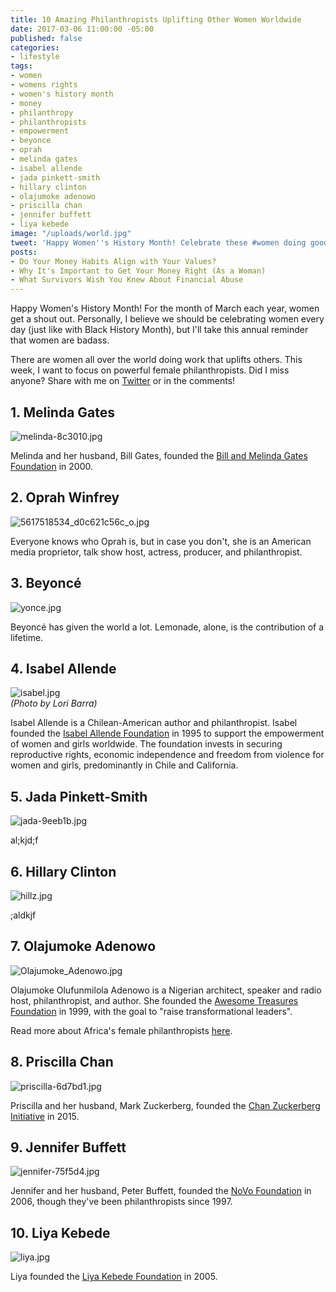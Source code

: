 ```yaml
---
title: 10 Amazing Philanthropists Uplifting Other Women Worldwide
date: 2017-03-06 11:00:00 -05:00
published: false
categories:
- lifestyle
tags:
- women
- womens rights
- women's history month
- money
- philanthropy
- philanthropists
- empowerment
- beyonce
- oprah
- melinda gates
- isabel allende
- jada pinkett-smith
- hillary clinton
- olajumoke adenowo
- priscilla chan
- jennifer buffett
- liya kebede
image: "/uploads/world.jpg"
tweet: 'Happy Women''s History Month! Celebrate these #women doing good w/ #money. '
posts:
- Do Your Money Habits Align with Your Values?
- Why It's Important to Get Your Money Right (As a Woman)
- What Survivors Wish You Knew About Financial Abuse
---
```


Happy Women's History Month! For the month of March each year, women get a shout out. Personally, I believe we should be celebrating women every day (just like with Black History Month), but I'll take this annual reminder that women are badass.

There are women all over the world doing work that uplifts others. This week, I want to focus on powerful female philanthropists. Did I miss anyone? Share with me on [Twitter](twitter.com/maggiegermano) or in the comments!

## 1. Melinda Gates

![melinda-8c3010.jpg](/uploads/melinda-8c3010.jpg)

Melinda and her husband, Bill Gates, founded the [Bill and Melinda Gates Foundation](http://www.gatesfoundation.org/) in 2000.

## 2. Oprah Winfrey

![5617518534_d0c621c56c_o.jpg](/uploads/5617518534_d0c621c56c_o.jpg)

Everyone knows who Oprah is, but in case you don't, she is an American media proprietor, talk show host, actress, producer, and philanthropist.

## 3. Beyoncé

![yonce.jpg](/uploads/yonce.jpg)

Beyoncé has given the world a lot. Lemonade, alone, is the contribution of a lifetime.

## 4. Isabel Allende

![isabel.jpg](/uploads/isabel.jpg)\
*(Photo by Lori Barra)*

Isabel Allende is a Chilean-American author and philanthropist. Isabel founded the [Isabel Allende Foundation](http://www.isabelallendefoundation.org/en/story) in 1995 to support the empowerment of women and girls worldwide. The foundation invests in securing reproductive rights, economic independence and freedom from violence for women and girls, predominantly in Chile and California.

## 5. Jada Pinkett-Smith

![jada-9eeb1b.jpg](/uploads/jada-9eeb1b.jpg)

al;kjd;f

## 6. Hillary Clinton

![hillz.jpg](/uploads/hillz.jpg)

;aldkjf

## 7. Olajumoke Adenowo

![Olajumoke_Adenowo.jpg](/uploads/Olajumoke_Adenowo.jpg)

Olajumoke Olufunmilola Adenowo is a Nigerian architect, speaker and radio host, philanthropist, and author. She founded the [Awesome Treasures Foundation](http://awesometreasuresfoundation.org/index.html) in 1999, with the goal to "raise transformational leaders".

Read more about Africa's female philanthropists [here](http://fortune.com/2016/05/31/africas-female-philanthropists/).

## 8. Priscilla Chan

![priscilla-6d7bd1.jpg](/uploads/priscilla-6d7bd1.jpg)

Priscilla and her husband, Mark Zuckerberg, founded the [Chan Zuckerberg Initiative](https://chanzuckerberg.com/) in 2015.

## 9. Jennifer Buffett

![jennifer-75f5d4.jpg](/uploads/jennifer-75f5d4.jpg)

Jennifer and her husband, Peter Buffett, founded the [NoVo Foundation](http://novofoundation.org/) in 2006, though they've been philanthropists since 1997. 

## 10. Liya Kebede

![liya.jpg](/uploads/liya.jpg)

Liya founded the [Liya Kebede Foundation](http://lkfound.org/) in 2005. 